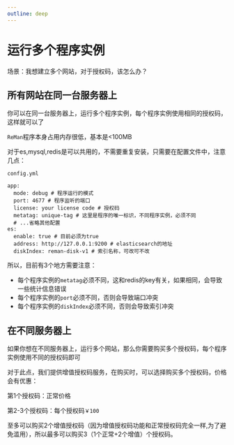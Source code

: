 ```yaml
---
outline: deep
---
```




# 运行多个程序实例


场景：我想建立多个网站，对于授权码，该怎么办？


## 所有网站在同一台服务器上

你可以在同一台服务器上，运行多个程序实例，每个程序实例使用相同的授权码，这样就可以了

`ReMan`程序本身占用内存很低，基本是<100MB

对于es,mysql,redis是可以共用的，不需要重复安装，只需要在配置文件中，注意几点：

`config.yml`


```yml{3,5,10}
app:
  mode: debug # 程序运行的模式
  port: 4677 # 程序监听的端口
  license: your license code # 授权码
  metatag: unique-tag # 这里是程序的唯一标识，不同程序实例，必须不同
  # ...省略其他配置
es:
  enable: true # 目前必须为true
  address: http://127.0.0.1:9200 # elasticsearch的地址
  diskIndex: reman-disk-v1 # 索引名称，可改可不改
```

所以，目前有3个地方需要注意：

- 每个程序实例的`metatag`必须不同，这和redis的key有关，如果相同，会导致一些统计信息错误
- 每个程序实例的`port`必须不同，否则会导致端口冲突
- 每个程序实例的`diskIndex`必须不同，否则会导致索引冲突


## 在不同服务器上

如果你想在不同服务器上，运行多个网站，那么你需要购买多个授权码，每个程序实例使用不同的授权码即可

对于此点，我们提供增值授权码服务，在购买时，可以选择购买多个授权码，价格会有优惠：

第1个授权码：正常价格

第2-3个授权码：每个授权码`￥100`


至多可以购买2个增值授权码（因为增值授权码功能和正常授权码完全一样,为了避免滥用），所以最多可以购买3（1个正常+2个增值）个授权码。